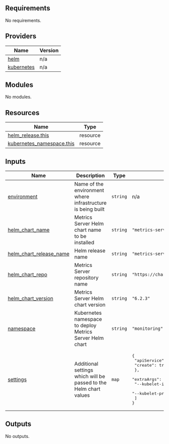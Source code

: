 <!-- BEGIN_TF_DOCS -->
## Requirements

No requirements.

## Providers

| Name | Version |
|------|---------|
| <a name="provider_helm"></a> [helm](#provider\_helm) | n/a |
| <a name="provider_kubernetes"></a> [kubernetes](#provider\_kubernetes) | n/a |

## Modules

No modules.

## Resources

| Name | Type |
|------|------|
| [helm_release.this](https://registry.terraform.io/providers/hashicorp/helm/latest/docs/resources/release) | resource |
| [kubernetes_namespace.this](https://registry.terraform.io/providers/hashicorp/kubernetes/latest/docs/resources/namespace) | resource |

## Inputs

| Name | Description | Type | Default | Required |
|------|-------------|------|---------|:--------:|
| <a name="input_environment"></a> [environment](#input\_environment) | Name of the environment where infrastructure is being built | `string` | n/a | yes |
| <a name="input_helm_chart_name"></a> [helm\_chart\_name](#input\_helm\_chart\_name) | Metrics Server Helm chart name to be installed | `string` | `"metrics-server"` | no |
| <a name="input_helm_chart_release_name"></a> [helm\_chart\_release\_name](#input\_helm\_chart\_release\_name) | Helm release name | `string` | `"metrics-server"` | no |
| <a name="input_helm_chart_repo"></a> [helm\_chart\_repo](#input\_helm\_chart\_repo) | Metrics Server repository name | `string` | `"https://charts.bitnami.com/bitnami"` | no |
| <a name="input_helm_chart_version"></a> [helm\_chart\_version](#input\_helm\_chart\_version) | Metrics Server Helm chart version | `string` | `"6.2.3"` | no |
| <a name="input_namespace"></a> [namespace](#input\_namespace) | Kubernetes namespace to deploy Metrics Server Helm chart | `string` | `"monitoring"` | no |
| <a name="input_settings"></a> [settings](#input\_settings) | Additional settings which will be passed to the Helm chart values | `map` | <pre>{<br>  "apiService": {<br>    "create": true<br>  },<br>  "extraArgs": [<br>    "--kubelet-insecure-tls=true",<br>    "--kubelet-preferred-address-types=InternalIP"<br>  ]<br>}</pre> | no |

## Outputs

No outputs.
<!-- END_TF_DOCS -->
